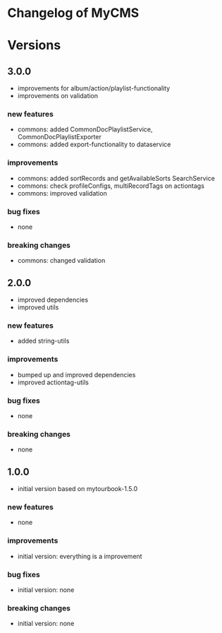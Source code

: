 # Changelog of MyCMS
 
# Versions
 
## 3.0.0
- improvements for album/action/playlist-functionality
- improvements on validation

### new features
- commons: added CommonDocPlaylistService, CommonDocPlaylistExporter
- commons: added export-functionality to dataservice
 
### improvements
- commons: added sortRecords and getAvailableSorts SearchService 
- commons: check profileConfigs, multiRecordTags on actiontags
- commons: improved validation

### bug fixes
- none 
 
### breaking changes
- commons: changed validation


## 2.0.0
- improved dependencies
- improved utils

### new features
- added string-utils
 
### improvements
- bumped up and improved dependencies
- improved actiontag-utils
 
### bug fixes
- none
 
### breaking changes
- none


## 1.0.0
- initial version based on mytourbook-1.5.0

### new features
- none
 
### improvements
- initial version: everything is a improvement
 
### bug fixes
- initial version: none
 
### breaking changes
- initial version: none
